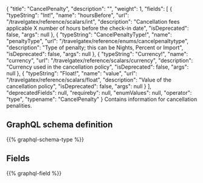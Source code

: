 {
  "title": "CancelPenalty",
  "description": "",
  "weight": 1,
  "fields": [
    {
      "typeString": "Int!",
      "name": "hoursBefore",
      "url": "/travelgatex/reference/scalars/int",
      "description": "Cancellation fees applicable X number of hours before the check-in date",
      "isDeprecated": false,
      "args": null
    },
    {
      "typeString": "CancelPenaltyType!",
      "name": "penaltyType",
      "url": "/travelgatex/reference/enums/cancelpenaltytype",
      "description": "Type of penalty; this can be Nights, Percent or Import",
      "isDeprecated": false,
      "args": null
    },
    {
      "typeString": "Currency!",
      "name": "currency",
      "url": "/travelgatex/reference/scalars/currency",
      "description": "Currency used in the cancellation policy",
      "isDeprecated": false,
      "args": null
    },
    {
      "typeString": "Float!",
      "name": "value",
      "url": "/travelgatex/reference/scalars/float",
      "description": "Value of the cancellation policy",
      "isDeprecated": false,
      "args": null
    }
  ],
  "deprecatedFields": null,
  "requireby": null,
  "enumValues": null,
  "operator": "type",
  "typename": "CancelPenalty"
}
Contains information for cancellation penalities.
## GraphQL schema definition

{{% graphql-schema-type %}}

## Fields

{{% graphql-field %}}
